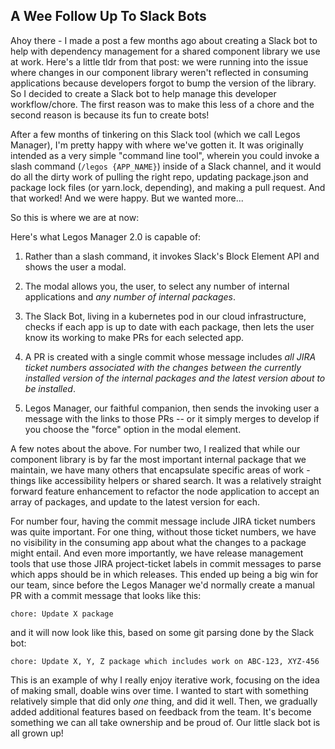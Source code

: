 ## A Wee Follow Up To Slack Bots

Ahoy there - I made a post a few months ago about creating a Slack bot to help with dependency management for a shared component library we use at work. Here's a little tldr from that post: we were running into the issue where changes in our component library weren't reflected in consuming applications because developers forgot to bump the version of the library. So I decided to create a Slack bot to help manage this developer workflow/chore. The first reason was to make this less of a chore and the second reason is because its fun to create bots!

After a few months of tinkering on this Slack tool (which we call Legos Manager), I'm pretty happy with where we've gotten it. It was originally intended as a very simple "command line tool", wherein you could invoke a slash command (`/legos {APP_NAME}`) inside of a Slack channel, and it would do all the dirty work of pulling the right repo, updating package.json and package lock files (or yarn.lock, depending), and making a pull request. And that worked! And we were happy. But we wanted more...

So this is where we are at now:

Here's what Legos Manager 2.0 is capable of:

1. Rather than a slash command, it invokes Slack's Block Element API and shows the user a modal.

2. The modal allows you, the user, to select any number of internal applications and *any number of internal packages*.

3. The Slack Bot, living in a kubernetes pod in our cloud infrastructure, checks if each app is up to date with each package, then lets the user know its working to make PRs for each selected app.

4. A PR is created with a single commit whose message includes *all JIRA ticket numbers associated with the changes between the currently installed version of the internal packages and the latest version about to be installed*.

5. Legos Manager, our faithful companion, then sends the invoking user a message with the links to those PRs -- or it simply merges to develop if you choose the "force" option in the modal element.

A few notes about the above. For number two, I realized that while our component library is by far the most important internal package that we maintain, we have many others that encapsulate specific areas of work - things like accessibility helpers or shared search. It was a relatively straight forward feature enhancement to refactor the node application to accept an array of packages, and update to the latest version for each.

For number four, having the commit message include JIRA ticket numbers was quite important. For one thing, without those ticket numbers, we have no visibility in the consuming app about what the changes to a package might entail. And even more importantly, we have release management tools that use those JIRA project-ticket labels in commit messages to parse which apps should be in which releases. This ended up being a big win for our team, since before the Legos Manager we'd normally create a manual PR with a commit message that looks like this:

`chore: Update X package`

and it will now look like this, based on some git parsing done by the Slack bot:

`chore: Update X, Y, Z package which includes work on ABC-123, XYZ-456`

This is an example of why I really enjoy iterative work, focusing on the idea of making small, doable wins over time. I wanted to start with something relatively simple that did only *one* thing, and did it well. Then, we gradually added additional features based on feedback from the team. It's become something we can all take ownership and be proud of. Our little slack bot is all grown up!
